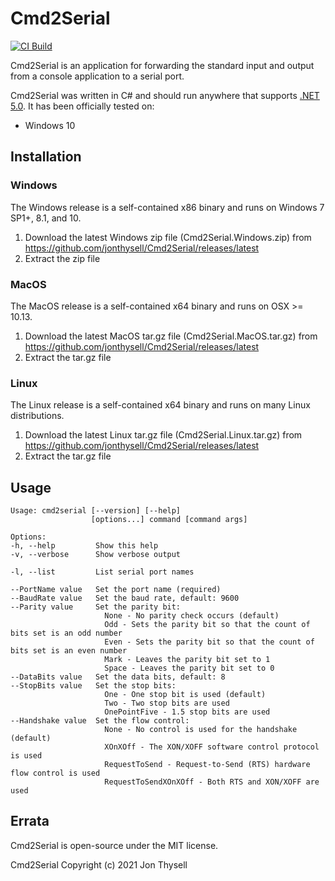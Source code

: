 # Cmd2Serial #

[![CI Build](https://github.com/jonthysell/Cmd2Serial/actions/workflows/ci.yml/badge.svg)](https://github.com/jonthysell/Cmd2Serial/actions/workflows/ci.yml)

Cmd2Serial is an application for forwarding the standard input and output from a console application to a serial port.

Cmd2Serial was written in C# and should run anywhere that supports [.NET 5.0](https://github.com/dotnet/core/blob/master/release-notes/5.0/5.0-supported-os.md). It has been officially tested on:

* Windows 10

## Installation ##

### Windows ###

The Windows release is a self-contained x86 binary and runs on Windows 7 SP1+, 8.1, and 10.

1. Download the latest Windows zip file (Cmd2Serial.Windows.zip) from https://github.com/jonthysell/Cmd2Serial/releases/latest
2. Extract the zip file

### MacOS ###

The MacOS release is a self-contained x64 binary and runs on OSX >= 10.13.

1. Download the latest MacOS tar.gz file (Cmd2Serial.MacOS.tar.gz) from https://github.com/jonthysell/Cmd2Serial/releases/latest
2. Extract the tar.gz file

### Linux ###

The Linux release is a self-contained x64 binary and runs on many Linux distributions.

1. Download the latest Linux tar.gz file (Cmd2Serial.Linux.tar.gz) from https://github.com/jonthysell/Cmd2Serial/releases/latest
2. Extract the tar.gz file

## Usage ##

```none
Usage: cmd2serial [--version] [--help]
                  [options...] command [command args]

Options:
-h, --help         Show this help
-v, --verbose      Show verbose output

-l, --list         List serial port names

--PortName value   Set the port name (required)
--BaudRate value   Set the baud rate, default: 9600
--Parity value     Set the parity bit:
                     None - No parity check occurs (default)
                     Odd - Sets the parity bit so that the count of bits set is an odd number
                     Even - Sets the parity bit so that the count of bits set is an even number
                     Mark - Leaves the parity bit set to 1
                     Space - Leaves the parity bit set to 0
--DataBits value   Set the data bits, default: 8
--StopBits value   Set the stop bits:
                     One - One stop bit is used (default)
                     Two - Two stop bits are used
                     OnePointFive - 1.5 stop bits are used
--Handshake value  Set the flow control:
                     None - No control is used for the handshake (default)
                     XOnXOff - The XON/XOFF software control protocol is used
                     RequestToSend - Request-to-Send (RTS) hardware flow control is used
                     RequestToSendXOnXOff - Both RTS and XON/XOFF are used
```

## Errata ##

Cmd2Serial is open-source under the MIT license.

Cmd2Serial Copyright (c) 2021 Jon Thysell
